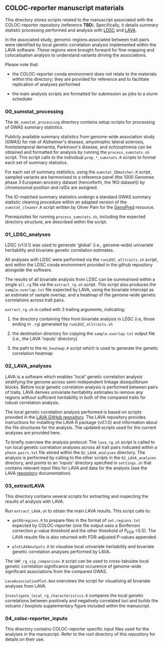 ## COLOC-reporter manuscript materials

This directory stores scripts related to the manuscript associated with the COLOC-reporter repository (reference __TBD__). Specifically, it details summary statistic processing performed and analysis with [LDSC](https://github.com/bulik/ldsc) and [LAVA](https://github.com/josefin-werme/LAVA).

In the associated study, genomic regions associated between trait pairs were identified by local genetic correlation analysis implemented within the LAVA software. These regions were brought forward for fine-mapping and colocalisation analysis to understand variants driving the associations.

Please note that:
- the COLOC-reporter conda environment does not relate to the materials within this directory; they are provided for reference and to facilitate replication of analyses performed

- the main analysis scripts are formatted for submission as jobs to a slurm scheduler

### 00_sumstat_processing

The `00_sumstat_processing` directory contains setup scripts for processing of GWAS summary statistics.

Publicly available summary statistics from genome-wide association study (GWAS) for risk of Alzheimer's disease, amyotrophic lateral sclerosis, frontotemporal dementia, Parkinson's disease, and schizophrenia can be obtained and formatted for analysis by running the `process_sumstats.sh` script. This script calls to the individual `prep_*_sumstats.R` scripts to format each set of summary statistics.

For each set of summary statistics, using the `sumstat_IDmatcher.R` script, sampled variants are harmonised to a reference panel (the 1000 Genomes phase 3 European-ancestry dataset (henceforth, the 1KG dataset)) by chromosomal position and rsIDs are assigned.

The ID-matched summary statistics undergo a standard GWAS summary statistic cleaning procedure within an adapted version of the `sumstat_cleaner.R` script written by Oliver Pain for the [GenoPred](https://github.com/opain/GenoPred) resource.

Prerequisites for running `process_sumstats.sh`, including the expected directory structure, are described within the script.

### 01_LDSC_analyses

LDSC (v1.0.1) was used to generate 'global' (i.e., genome-wide) univariate heritability and bivariate genetic correlation estimates.

All analyses with LDSC were performed via the `runLDSC_alltraits.sh` script, and within the LDSC conda environment provided in the github repository alongside the software.

The results of all bivariate analysis from LDSC can be summarised within a single `all.rg` file via the `extract_rg.sh` script. This script also produces the `sample.overlap.txt` file expected by LAVA, using the bivariate intercept as an estimate of sample overlap, and a heatmap of the genome-wide genetic correlations across trait pairs.

`extract_rg.sh` is called with 3 trailing arguments, indicating:

1. the directory containing files from bivariate analysis in LDSC (i.e, those ending in `.rg`) generated by `runLDSC_alltraits.sh`

1. the destination directory for copying the `sample.overlap.txt` output file (i.e., the LAVA 'inputs' directory)

1. the path to the `RG_heatmap.R` script which is used to generate the genetic correlation heatmap


### 02_LAVA_analyses

LAVA is a software which enables 'local' genetic correlation analysis stratifying the genome across semi-independent linkage disequilibrium blocks. Before local genetic correlation analysis is performed between pairs of traits, LAVA derives univariate heritability estimates to remove any regions without sufficient heritability in both of the compared traits for robust correlation analysis.

The local genetic correlation analysis performed is based on scripts provided in the [LAVA GitHub repository](https://github.com/josefin-werme/LAVA). The LAVA repository provides instructions for installing the LAVA R package (v0.1.0) and information about the file structures for the analysis. The updated scripts used for the current analyses are provided here.
 
To briefly overview the analysis protocol: The `lava_rg.sh` script is called to run local genetic correlation analyses across all trait pairs indicated within a `pheno.pairs.txt` file stored within the `02_LAVA_analyses` directory. The analysis is performed by calling to the other scripts in the `02_LAVA_analyses` directory, and points to an 'inputs' directory specified in `settings.sh` that contains relevant input files for LAVA and data for the analysis (see the LAVA [repository](https://github.com/josefin-werme/LAVA) documentation).

### 03_extractLAVA

This directory contains several scripts for extracting and inspecting the results of analysis with LAVA. 

Run `extract_LAVA.sh` to obtain the main LAVA results. This script calls to:

- `getRGregions.R` to prepare files in the format of `set.regions.txt` expected by COLOC-reporter (one file output uses a Bonferroni correction p-value threshold and the other threshold of P<sub>FDR</sub> <0.5). The LAVA results file is also returned with FDR-adjusted P-values appended.

- `plotLAVAoutputs.R` to visualise local univariate heritability and bivariate genetic correlation analyses performed by LAVA.

The `SNP_rg_sig_comparison.R` script can be used to cross-tabulate local genetic correlation significance against occurence of genome-wide significant associations from the compared GWAS.

`LavaAssociationPlot.Rmd` overviews the script for visualising all bivariate analyses from LAVA.

`Investigate_local_rg_characteristics.R` compares the local genetic correlations between positively and negatively correlated loci and builds the volcano / boxplots supplementary figure included within the manuscript.

### 04_coloc-reporter_inputs

This directory contains COLOC-reporter specific input files used for the analyses in the manuscript. Refer to the root directory of this repository for details on their use.
